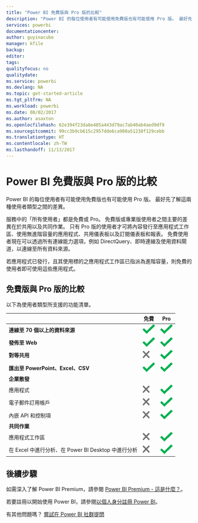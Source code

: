```yaml
---
title: "Power BI 免費版與 Pro 版的比較"
description: "Power BI 的每位使用者有可能使用免費版也有可能使用 Pro 版。 最好先了解這兩種使用者類型之間的差異。"
services: powerbi
documentationcenter: 
author: guyinacube
manager: kfile
backup: 
editor: 
tags: 
qualityfocus: no
qualitydate: 
ms.service: powerbi
ms.devlang: NA
ms.topic: get-started-article
ms.tgt_pltfrm: NA
ms.workload: powerbi
ms.date: 08/02/2017
ms.author: asaxton
ms.openlocfilehash: 62e394f23da6e485a443d79ac7ab40ab4aed9df9
ms.sourcegitcommit: 99cc3b9cb615c2957dde6ca908a51238f129cebb
ms.translationtype: HT
ms.contentlocale: zh-TW
ms.lasthandoff: 11/13/2017
---
```

# <a name="power-bi-free-vs-pro"></a>Power BI 免費版與 Pro 版的比較
Power BI 的每位使用者有可能使用免費版也有可能使用 Pro 版。 最好先了解這兩種使用者類型之間的差異。

服務中的「所有使用者」都是免費或 Pro。 免費版或專業版使用者之間主要的差異在於共用以及共同作業。 只有 Pro 版的使用者才可將內容發行至應用程式工作區、使用無進階容量的應用程式、共用儀表板以及訂閱儀表板和報表。 免費使用者現在可以透過所有連線能力選項，例如 DirectQuery、即時連線及使用資料閘道，以連線至所有資料來源。

若應用程式已發行，且其使用標的之應用程式工作區已指派為進階容量，則免費的使用者即可使用這些應用程式。

## <a name="free-vs-pro-comparison"></a>免費版與 Pro 版的比較
以下為使用者類型所支援的功能清單。

|  | 免費 | Pro |
| --- | --- | --- |
| **連線至 70 個以上的資料來源** |![](media/service-free-vs-pro/available.png "可用") |![](media/service-free-vs-pro/available.png "可用") |
| **發佈至 Web** |![](media/service-free-vs-pro/available.png "可用") |![](media/service-free-vs-pro/available.png "可用") |
| **對等共用** |![](media/service-free-vs-pro/not-available.png "無法使用") |![](media/service-free-vs-pro/available.png "可用") |
| **匯出至 PowerPoint、Excel、CSV** |![](media/service-free-vs-pro/available.png "可用") |![](media/service-free-vs-pro/available.png "可用") |
| **企業散發** | | |
| 應用程式 |![](media/service-free-vs-pro/not-available.png "無法使用") |![](media/service-free-vs-pro/available.png "可用") |
| 電子郵件訂用帳戶 |![](media/service-free-vs-pro/not-available.png "無法使用") |![](media/service-free-vs-pro/available.png "可用") |
| 內嵌 API 和控制項 |![](media/service-free-vs-pro/not-available.png "無法使用") |![](media/service-free-vs-pro/available.png "可用") |
| **共同作業** | | |
| 應用程式工作區 |![](media/service-free-vs-pro/not-available.png "無法使用") |![](media/service-free-vs-pro/available.png "可用") |
| 在 Excel 中進行分析、在 Power BI Desktop 中進行分析 |![](media/service-free-vs-pro/not-available.png "無法使用") |![](media/service-free-vs-pro/available.png "可用") |

## <a name="next-steps"></a>後續步驟
如需深入了解 Power BI Premium，請參閱 [Power BI Premium - 這是什麼？](service-premium.md)。

若要註冊以開始使用 Power BI，請參閱[以個人身分註冊 Power BI](service-self-service-signup-for-power-bi.md)。

有其他問題嗎？ [嘗試在 Power BI 社群提問](https://community.powerbi.com/)

